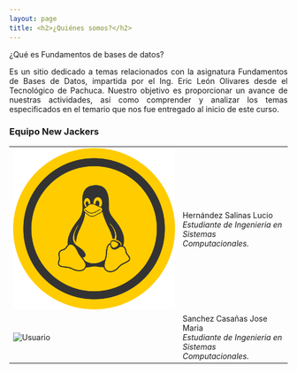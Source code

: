 ```yaml
---
layout: page
title: <h2>¿Quiénes somos?</h2>
---
```

¿Qué es Fundamentos de bases de datos?

<p style="text-align: justify;">Es un sitio dedicado a temas relacionados con la asignatura Fundamentos de Bases de Datos, impartida por el Ing. Eric León Olivares desde el Tecnológico de Pachuca. Nuestro objetivo es proporcionar un avance de nuestras actividades, así como comprender y analizar los temas especificados en el temario que nos fue entregado al inicio de este curso. </p>

### Equipo New Jackers

|  |  |  
| :------- | :------ | 
| <img src="img/31linux.png" title="Usuario"> | Hernández Salinas Lucio <br><i>Estudiante de Ingenieria en Sistemas Computacionales.</i>  | 
| <img src="img/3uuser.png" title="Usuario">   | Sanchez Casañas Jose Maria <br><i>Estudiante de Ingenieria en Sistemas Computacionales.</i>   | 
